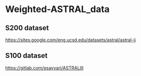 # Weighted-ASTRAL_data

## S200 dataset
https://sites.google.com/eng.ucsd.edu/datasets/astral/astral-ii

## S100 dataset
https://gitlab.com/esayyari/ASTRALIII
